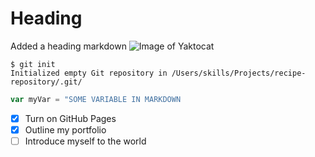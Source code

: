 # Heading

Added a heading markdown
![Image of Yaktocat](https://octodex.github.com/images/yaktocat.png)

```
$ git init
Initialized empty Git repository in /Users/skills/Projects/recipe-repository/.git/
```

``` javascript
var myVar = "SOME VARIABLE IN MARKDOWN
```
- [X] Turn on GitHub Pages
- [X] Outline my portfolio
- [ ] Introduce myself to the world
